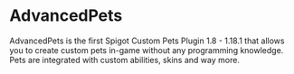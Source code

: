 # AdvancedPets
AdvancedPets is the first Spigot Custom Pets Plugin 1.8 - 1.18.1 that allows you to create custom pets in-game without any programming knowledge. Pets are integrated with custom abilities, skins and way more.
